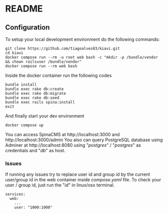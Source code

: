 
# README

## Configuration

To setup your local development environment do the following commands:

    git clone https://github.com/tiagoalves83/kiavi.git
    cd kiavi
    docker compose run --rm -u root web bash -c "mkdir -p /bundle/vendor && chown railsuser /bundle/vendor" 
    docker compose run --rm web bash

Inside the docker container run the following codes

    bundle install 
    bundle exec rake db:create
    bundle exec rake db:migrate
    bundle exec rake db:seed
    bundle exec rails spina:install
    exit 

And finally start your dev environment

    docker compose up 

You can access SpinaCMS at http://localhost:3000 and  http://localhost:3000/admin
You also can query PostgreSQL database using Adminer at http://localhost:8080 using "*postgres*" / "*postgres*" as credentials and "*db*" as host.

### Issues
If running any issues try to replace user id and group id by the current user/group id in the web container inside *compose.yaml* file. To check your user / group id, just run the "*id*" in linux/osx terminal.

    services:
      web:
        ...
        user: "1000:1000"


